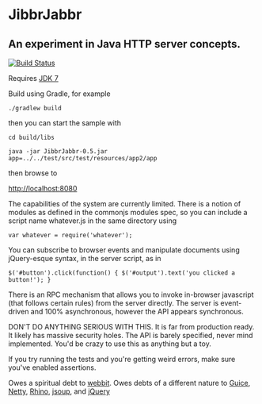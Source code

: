 JibbrJabbr
==========

An experiment in Java HTTP server concepts.
-------------------------------------------

[![Build Status](https://travis-ci.org/heinousjay/JibbrJabbr.png?branch=master)](https://travis-ci.org/heinousjay/JibbrJabbr)

Requires [JDK 7](http://openjdk.java.net/install/index.html)

Build using Gradle, for example

`./gradlew build`

then you can start the sample with

`cd build/libs`

`java -jar JibbrJabbr-0.5.jar app=../../test/src/test/resources/app2/app`

then browse to 

[http://localhost:8080](http://localhost:8080)

The capabilities of the system are currently limited.  There 
is a notion of modules as defined in the commonjs modules spec,
so you can include a script name whatever.js in the same directory
using 

`var whatever = require('whatever');`

You can subscribe to browser events and manipulate documents using jQuery-esque syntax,
in the server script, as in

`$('#button').click(function() { $('#output').text('you clicked a button!'); }`

There is an RPC mechanism that allows you to invoke in-browser javascript
(that follows certain rules) from the server directly.  The server is
event-driven and 100% asynchronous, however the API appears synchronous.

DON'T DO ANYTHING SERIOUS WITH THIS.  It is far from production ready.
It likely has massive security holes.  The API is barely specified,
never mind implemented.  You'd be crazy to use this as anything but
a toy.

If you try running the tests and you're getting weird errors, make sure you've enabled assertions.

Owes a spiritual debt to [webbit](https://github.com/webbit/webbit).  Owes debts of a different
nature to [Guice](https://code.google.com/p/google-guice/), [Netty](https://github.com/netty/netty),
[Rhino](https://github.com/mozilla/rhino), [jsoup](https://github.com/jhy/jsoup), and 
[jQuery](https://github.com/jquery/jquery)